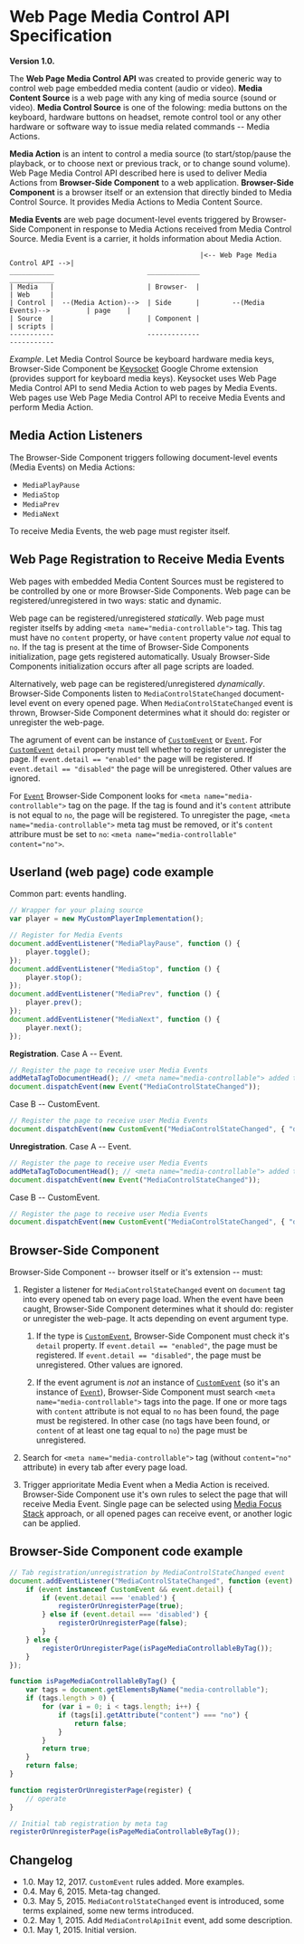 Web Page Media Control API Specification
==========================================

**Version 1.0.**

The **Web Page Media Control API** was created to provide generic way to control web page embedded media content (audio or video). **Media Content Source** is a web page with any king of media source (sound or video). **Media Control Source** is one of the folowing: media buttons on the keyboard, hardware buttons on headset, remote control tool or any other hardware or software way to issue media related commands -- Media Actions.

**Media Action** is an intent to control a media source (to start/stop/pause the playback, or to choose next or previous track, or to change sound volume). Web Page Media Control API described here is used to deliver Media Actions from **Browser-Side Component** to a web application. **Browser-Side Component** is a browser itself or an extension that directly binded to Media Control Source. It provides Media Actions to Media Content Source.

**Media Events** are web page document-level events triggered by Browser-Side Component in response to Media Actions received from Media Control Source. Media Event is a carrier, it holds information about Media Action.

```
                                               |<-- Web Page Media Control API -->|
___________                       _____________                                    ___________
| Media   |                       | Browser-  |                                    | Web     |
| Control |  --(Media Action)-->  | Side      |        --(Media Events)-->         | page    |
| Source  |                       | Component |                                    | scripts |
-----------                       -------------                                    -----------
```

*Example*. Let Media Control Source be keyboard hardware media keys, Browser-Side Component be [Keysocket](https://github.com/borismus/keysocket) Google Chrome extension (provides support for keyboard media keys). Keysocket uses Web Page Media Control API to send Media Action to web pages by Media Events. Web pages use Web Page Media Control API to receive Media Events and perform Media Action.

Media Action Listeners
----------------------

The Browser-Side Component triggers following document-level events (Media Events) on Media Actions:

- `MediaPlayPause`
- `MediaStop`
- `MediaPrev`
- `MediaNext`

To receive Media Events, the web page must register itself.

Web Page Registration to Receive Media Events
---------------------------------------------

Web pages with embedded Media Content Sources must be registered to be controlled by one or more Browser-Side Components. Web page can be registered/unregistered in two ways: static and dynamic.

Web page can be registered/unregistered *statically*. Web page must register itselfs by adding `<meta name="media-controllable">` tag. This tag must have no `content` property, or have `content` property value *not* equal to `no`. If the tag is present at the time of Browser-Side Components initialization, page gets registered automatically. Usualy Browser-Side Components initialization occurs after all page scripts are loaded.

Alternatively, web page can be registered/unregistered *dynamically*. Browser-Side Components listen to `MediaControlStateChanged` document-level event on every opened page. When `MediaControlStateChanged` event is thrown, Browser-Side Component determines what it should do: register or unregister the web-page.

The agrument of event can be instance of [`CustomEvent`][custom-event] or [`Event`][event]. For [`CustomEvent`][custom-event] `detail` property must tell whether to register or unregister the page. If `event.detail == "enabled"` the page will be registered. If `event.detail == "disabled"` the page will be unregistered. Other values are ignored.

For [`Event`][event] Browser-Side Component looks for `<meta name="media-controllable">` tag on the page. If the tag is found and it's `content` attribute is not equal to `no`, the page will be registered. To unregister the page, `<meta name="media-controllable">` meta tag must be removed, or it's `content` attribure must be set to `no`: `<meta name="media-controllable" content="no">`.

Userland (web page) code example
--------------------------------

Common part: events handling.

``` js
// Wrapper for your plaing source
var player = new MyCustomPlayerImplementation();

// Register for Media Events
document.addEventListener("MediaPlayPause", function () {
    player.toggle();
});
document.addEventListener("MediaStop", function () {
    player.stop();
});
document.addEventListener("MediaPrev", function () {
    player.prev();
});
document.addEventListener("MediaNext", function () {
    player.next();
});
```

**Registration**. Case A -- Event.

``` js
// Register the page to receive user Media Events
addMetaTagToDocumentHead(); // <meta name="media-controllable"> added to html>head inside
document.dispatchEvent(new Event("MediaControlStateChanged"));
```

Case B -- CustomEvent.

``` js
// Register the page to receive user Media Events
document.dispatchEvent(new CustomEvent("MediaControlStateChanged", { "detail": "enabled" }));
```

**Unregistration**. Case A -- Event.

``` js
// Register the page to receive user Media Events
addMetaTagToDocumentHead(); // <meta name="media-controllable"> added to html>head inside
document.dispatchEvent(new Event("MediaControlStateChanged"));
```

Case B -- CustomEvent.

``` js
// Register the page to receive user Media Events
document.dispatchEvent(new CustomEvent("MediaControlStateChanged", { "detail": "disabled" }));
```

Browser-Side Component
----------------------

Browser-Side Component -- browser itself or it's extension -- must:

1. Register a listener for `MediaControlStateChanged` event on `document` tag into every opened tab on every page load. When the event have been caught, Browser-Side Component determines what it should do: register or unregister the web-page. It acts depending on event argument type.

    1. If the type is [`CustomEvent`][custom-event], Browser-Side Component must check it's `detail` property. If `event.detail == "enabled"`, the page must be registered. If `event.detail == "disabled"`, the page must be unregistered. Other values are ignored.
    
    2. If the event agrument is *not* an instance of [`CustomEvent`][custom-event] (so it's an instance of [`Event`][event]), Browser-Side Component must search `<meta name="media-controllable">` tags into the page. If one or more tags with `content` attribute is not equal to `no` has been found, the page must be registered. In other case (no tags have been found, or `content` of at least one tag equal to `no`) the page must be unregistered.

2. Search for `<meta name="media-controllable">` tag (without `content="no"` attribute) in every tab after every page load.

3. Trigger apprioritate Media Event when a Media Action is received. Browser-Side Component use it's own rules to select the page that will receive Media Event. Single page can be selected using [Media Focus Stack](http://smus.com/remote-controls-web-media/) approach, or all opened pages can receive event, or another logic can be applied.

Browser-Side Component code example
-----------------------------------

```js
// Tab registration/unregistration by MediaControlStateChanged event
document.addEventListener("MediaControlStateChanged", function (event) {
    if (event instanceof CustomEvent && event.detail) {
        if (event.detail === 'enabled') {
            registerOrUnregisterPage(true);
        } else if (event.detail === 'disabled') {
            registerOrUnregisterPage(false);
        }
    } else {
        registerOrUnregisterPage(isPageMediaControllableByTag());
    }
});

function isPageMediaControllableByTag() {
    var tags = document.getElementsByName("media-controllable");
    if (tags.length > 0) {
        for (var i = 0; i < tags.length; i++) {
            if (tags[i].getAttribute("content") === "no") {
                return false;
            }
        }
        return true;
    }
    return false;
}

function registerOrUnregisterPage(register) {
    // operate
}

// Initial tab registration by meta tag
registerOrUnregisterPage(isPageMediaControllableByTag());
```

Changelog
---------

* 1.0. May 12, 2017. `CustomEvent` rules added. More examples.
* 0.4. May 6, 2015. Meta-tag changed.
* 0.3. May 5, 2015. `MediaControlStateChanged` event is introduced, some terms explained, some new terms introduced.
* 0.2. May 1, 2015. Add `MediaControlApiInit` event, add some description.
* 0.1. May 1, 2015. Initial version.

[custom-event]: https://developer.mozilla.org/en-US/docs/Web/API/CustomEvent
[event]: https://developer.mozilla.org/en-US/docs/Web/API/Event